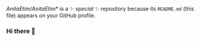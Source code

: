 *AnitaEtim/AnitaEtim** is a ✨ _special_ ✨ repository because its `README.md` (this file) appears on your GitHub profile.

### Hi there 👋

<!--I'm a Software Engineer, passionate about learning and sharing useful knowledge. available to contribute in open source projects.

Here's a quick summary about me:
😊 Pronouns: She/her
💡 Fun fact: I'm currently studying at AltSchool Africa School of Software Engineering Class of 2022.
🌱 I’m currently learning JavaScript, Reactjs.
😊 I’m looking for help with open source projects, hackathons, internships, and entry-level opportunities.
💼 Job interests: Software Engineer, Front Engineer.


